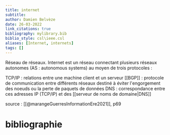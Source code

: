 ```yaml
---
title: internet
subtitle:
author: Damien Belvèze
date: 26-03-2022
link_citations: true
bibliography: mylibrary.bib
biblio_style: csl\ieee.csl
aliases: [Internet, internets]
tags: []
---
```


Réseau de réseaux. 
Internet est un réseau connectant plusieurs réseaux autonomes (AS : autonomous systems) au moyen de trois protocoles : 

TCP/IP : relations entre une machine client et un serveur
[[BGP]] : protocole de communication entre différents réseaux destiné à éviter l'engorgement des noeuds ou la perte de paquets de données
DNS : correspondance entre ces adresses IP (TCP/IP) et des [[serveur de noms de domaine|DNS]]

source : [[@marangeGuerresInformationEre2021]], p69






# bibliographie


